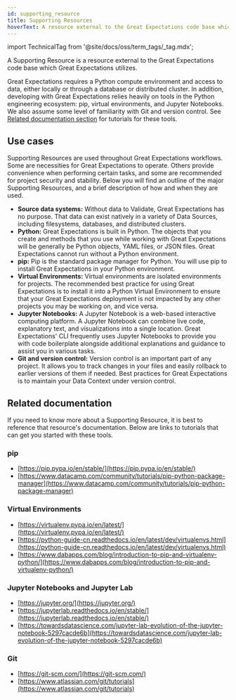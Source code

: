 ```yaml
---
id: supporting_resource
title: Supporting Resources
hoverText: A resource external to the Great Expectations code base which Great Expectations utilizes.
---
```


import TechnicalTag from '@site/docs/oss/term_tags/_tag.mdx';

A Supporting Resource is a resource external to the Great Expectations code base which Great Expectations utilizes.

Great Expectations requires a Python compute environment and access to data, either locally or through a database or distributed cluster. In addition, developing with Great Expectations relies heavily on tools in the Python engineering ecosystem: pip, virtual environments, and Jupyter Notebooks. We also assume some level of familiarity with Git and version control. See [Related documentation section](#related-documentation) for tutorials for these tools.

## Use cases

Supporting Resources are used throughout Great Expectations workflows.  Some are necessities for Great Expectations to operate.  Others provide convenience when performing certain tasks, and some are recommended for project security and stability.  Below you will find an outline of the major Supporting Resources, and a brief description of how and when they are used.

- **Source data systems:** Without data to Validate, Great Expectations has no purpose.  That data can exist natively in a variety of Data Sources, including filesystems, databases, and distributed clusters.
- **Python:** Great Expectations is built in Python.  The objects that you create and methods that you use while working with Great Expectations will be generally be Python objects, YAML files, or JSON files.  Great Expectations cannot run without a Python environment.
- **pip:** Pip is the standard package manager for Python.  You will use pip to install Great Expectations in your Python environment.
- **Virtual Environments:** Virtual environments are isolated environments for projects.  The recommended best practice for using Great Expectations is to install it into a Python Virtual Environment to ensure that your Great Expectations deployment is not impacted by any other projects you may be working on, and vice versa.
- **Jupyter Notebooks:** A Jupyter Notebook is a web-based interactive computing platform.  A Jupyter Notebook can combine live code, explanatory text, and visualizations into a single location.  Great Expectations' CLI frequently uses Jupyter Notebooks to provide you with code boilerplate alongside additional explanations and guidance to assist you in various tasks.
- **Git and version control:** Version control is an important part of any project.  It allows you to track changes in your files and easily rollback to earlier versions of them if needed.  Best practices for Great Expectations  is to maintain your Data Context under version control.


## Related documentation

If you need to know more about a Supporting Resource, it is best to reference that resource's documentation.  Below are links to tutorials that can get you started with these tools.

### pip
* [https://pip.pypa.io/en/stable/](https://pip.pypa.io/en/stable/)
* [https://www.datacamp.com/community/tutorials/pip-python-package-manager](https://www.datacamp.com/community/tutorials/pip-python-package-manager)

### Virtual Environments
* [https://virtualenv.pypa.io/en/latest/](https://virtualenv.pypa.io/en/latest/)
* [https://python-guide-cn.readthedocs.io/en/latest/dev/virtualenvs.html](https://python-guide-cn.readthedocs.io/en/latest/dev/virtualenvs.html)
* [https://www.dabapps.com/blog/introduction-to-pip-and-virtualenv-python/](https://www.dabapps.com/blog/introduction-to-pip-and-virtualenv-python/)
  
### Jupyter Notebooks and Jupyter Lab
* [https://jupyter.org/](https://jupyter.org/)
* [https://jupyterlab.readthedocs.io/en/stable/](https://jupyterlab.readthedocs.io/en/stable/)
* [https://towardsdatascience.com/jupyter-lab-evolution-of-the-jupyter-notebook-5297cacde6b](https://towardsdatascience.com/jupyter-lab-evolution-of-the-jupyter-notebook-5297cacde6b)

### Git
* [https://git-scm.com/](https://git-scm.com/)
* [https://www.atlassian.com/git/tutorials](https://www.atlassian.com/git/tutorials)







